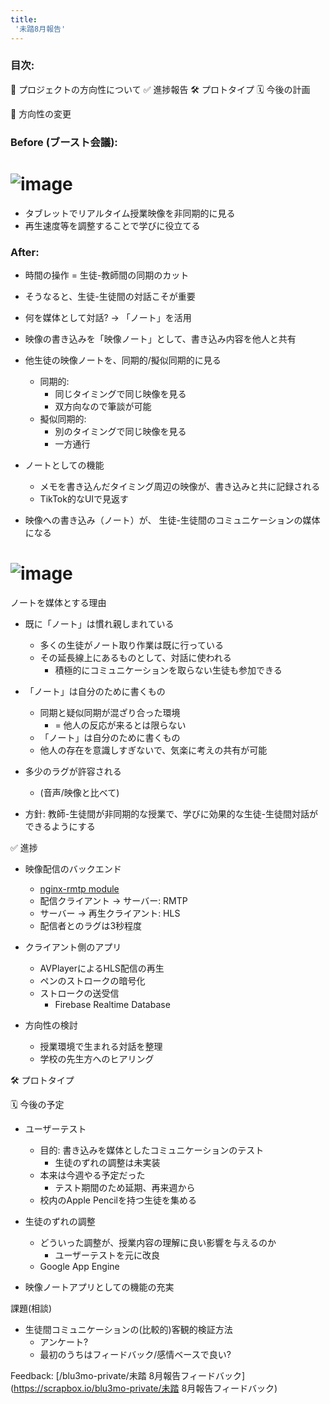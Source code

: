```yaml
---
title:
 '未踏8月報告'
---
```


### 目次:
🤔  プロジェクトの方向性について
✅  進捗報告
🛠  プロトタイプ
🗓  今後の計画

🤔  方向性の変更
### Before (ブースト会議):
# ![image](https://gyazo.com/feddb170c0da8d4200d6e8640f476dc5/thumb/1000)
- タブレットでリアルタイム授業映像を非同期的に見る
- 再生速度等を調整することで学びに役立てる



### After:
- 時間の操作 = 生徒-教師間の同期のカット
- そうなると、生徒-生徒間の対話こそが重要

- 何を媒体として対話? → 「ノート」を活用
- 映像の書き込みを「映像ノート」として、書き込み内容を他人と共有
- 他生徒の映像ノートを、同期的/擬似同期的に見る
    - 同期的:
        - 同じタイミングで同じ映像を見る
        - 双方向なので筆談が可能
    - 擬似同期的:
        - 別のタイミングで同じ映像を見る
        - 一方通行

- ノートとしての機能
    - メモを書き込んだタイミング周辺の映像が、書き込みと共に記録される
    - TikTok的なUIで見返す

- 映像への書き込み（ノート）が、 生徒-生徒間のコミュニケーションの媒体になる
# ![image](https://gyazo.com/b590ee941bf69fdd11e78652acae0ad2/thumb/1000)

ノートを媒体とする理由
- 既に「ノート」は慣れ親しまれている
    - 多くの生徒がノート取り作業は既に行っている
    - その延長線上にあるものとして、対話に使われる
        - 積極的にコミュニケーションを取らない生徒も参加できる

- 「ノート」は自分のために書くもの
    - 同期と疑似同期が混ざり合った環境
        - = 他人の反応が来るとは限らない
    - 「ノート」は自分のために書くもの
    - 他人の存在を意識しすぎないで、気楽に考えの共有が可能

- 多少のラグが許容される
    - (音声/映像と比べて)

- 方針: 教師-生徒間が非同期的な授業で、学びに効果的な生徒-生徒間対話ができるようにする



✅  進捗
- 映像配信のバックエンド
    - [nginx-rmtp module](https://github.com/arut/nginx-rtmp-module)
    - 配信クライアント → サーバー: RMTP
    - サーバー → 再生クライアント: HLS
    - 配信者とのラグは3秒程度

- クライアント側のアプリ
    - AVPlayerによるHLS配信の再生
    - ペンのストロークの暗号化
    - ストロークの送受信
        - Firebase Realtime Database

- 方向性の検討
    - 授業環境で生まれる対話を整理
    - 学校の先生方へのヒアリング



🛠  プロトタイプ



🗓  今後の予定
- ユーザーテスト
    - 目的: 書き込みを媒体としたコミュニケーションのテスト
        - 生徒のずれの調整は未実装
    - 本来は今週やる予定だった
        - テスト期間のため延期、再来週から
    - 校内のApple Pencilを持つ生徒を集める

- 生徒のずれの調整
    - どういった調整が、授業内容の理解に良い影響を与えるのか
        - ユーザーテストを元に改良
    - Google App Engine

- 映像ノートアプリとしての機能の充実



課題(相談)
- 生徒間コミュニケーションの(比較的)客観的検証方法
    - アンケート?
    - 最初のうちはフィードバック/感情ベースで良い?

Feedback: [/blu3mo-private/未踏 8月報告フィードバック](https://scrapbox.io/blu3mo-private/未踏 8月報告フィードバック)
